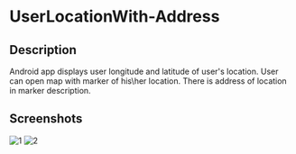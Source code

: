 ﻿# UserLocationWith-Address
 ## Description
 Android app displays user longitude and latitude of user's location. User can open map with marker of his\her location. There is address of location in marker description.
## Screenshots
![1](https://github.com/khrystyna2210/UserLocationWith-Address/assets/34044397/7f7069e5-3285-44dc-82db-17c55e7c0646)
![2](https://github.com/khrystyna2210/UserLocationWith-Address/assets/34044397/683a572c-bfe1-46ab-8d3c-0cd6b897430a)
